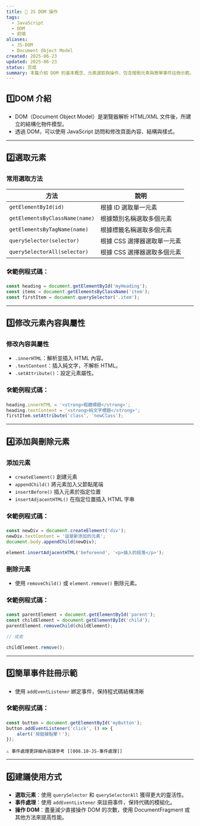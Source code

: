 ```yaml
---
title: 🧩 JS DOM 操作
tags:
  - JavaScript
  - DOM
  - 前端
aliases:
  - JS-DOM
  - Document Object Model
created: 2025-06-23
updated: 2025-06-23
status: 完成
summary: 本篇介紹 DOM 的基本概念、元素選取與操作，包含增刪元素與簡單事件註冊示範。
---
```

## 1️⃣DOM 介紹

- DOM（Document Object Model）是瀏覽器解析 HTML/XML 文件後，所建立的結構化物件模型。
- 透過 DOM，可以使用 JavaScript 訪問和修改頁面內容、結構與樣式。

---
## 2️⃣選取元素

### 常用選取方法

| 方法                          | 說明                          |
|-------------------------------|-------------------------------|
| `getElementById(id)`         | 根據 ID 選取單一元素         |
| `getElementsByClassName(name)`| 根據類別名稱選取多個元素     |
| `getElementsByTagName(name)`  | 根據標籤名稱選取多個元素     |
| `querySelector(selector)`      | 根據 CSS 選擇器選取單一元素  |
| `querySelectorAll(selector)`   | 根據 CSS 選擇器選取多個元素  |

### 🛠️範例程式碼：

```javascript
const heading = document.getElementById('myHeading');
const items = document.getElementsByClassName('item');
const firstItem = document.querySelector('.item');
```

---
## 3️⃣修改元素內容與屬性

### 修改內容與屬性

- `.innerHTML`：解析並插入 HTML 內容。
- `.textContent`：插入純文字，不解析 HTML。
- `.setAttribute()`：設定元素屬性。

### 🛠️範例程式碼：

```javascript
heading.innerHTML = '<strong>粗體標題</strong>';
heading.textContent = '<strong>純文字標題</strong>';
firstItem.setAttribute('class', 'newClass');
```

---
## 4️⃣添加與刪除元素

### 添加元素

- `createElement()` 創建元素
- `appendChild()` 將元素加入父節點尾端
- `insertBefore()` 插入元素於指定位置
- `insertAdjacentHTML()` 在指定位置插入 HTML 字串

### 🛠️範例程式碼：

```javascript
const newDiv = document.createElement('div');
newDiv.textContent = '這是新添加的元素';
document.body.appendChild(newDiv);

element.insertAdjacentHTML('beforeend', '<p>插入的段落</p>');
```

### 刪除元素

- 使用 `removeChild()` 或 `element.remove()` 刪除元素。

### 🛠️範例程式碼：

```javascript
const parentElement = document.getElementById('parent');
const childElement = document.getElementById('child');
parentElement.removeChild(childElement);

// 或者

childElement.remove();
```

---
## 5️⃣簡單事件註冊示範

- 使用 `addEventListener` 綁定事件，保持程式碼結構清晰

### 🛠️範例程式碼：

```javascript
const button = document.getElementById('myButton');
button.addEventListener('click', () => {
    alert('按鈕被點擊！');
});
```
	⚠️ 事件處理更詳細內容請參考 [[008.10-JS-事件處理]]

---
## 6️⃣建議使用方式

- **選取元素**：使用 `querySelector` 和 `querySelectorAll` 獲得更大的靈活性。
- **事件處理**：使用 `addEventListener` 來註冊事件，保持代碼的模組化。
- **操作 DOM**：盡量減少直接操作 DOM 的次數，使用 DocumentFragment 或其他方法來提高性能。